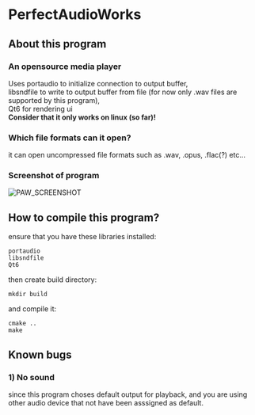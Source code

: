 # PerfectAudioWorks

## About this program
### An opensource media player
Uses portaudio to initialize connection to output buffer,<br>
libsndfile to write to output buffer from file (for now only .wav files are supported by this program),<br>
Qt6 for rendering ui <br>
**Consider that it only works on linux (so far)!** <br>
### Which file formats can it open?
it can open uncompressed file formats such as .wav, .opus, .flac(?) etc... <br>
### Screenshot of program
![PAW_SCREENSHOT](https://cdn.discordapp.com/attachments/870025078828589098/1397171995749253290/image.png?ex=6880c151&is=687f6fd1&hm=2a290aae639565955cb64e222306e1d07ef7de7bec80cd7e8573336bcbaa49fe&)
## How to compile this program?
ensure that you have these libraries installed:
```
portaudio
libsndfile
Qt6
```
then create build directory:
``` 
mkdir build
```
and compile it:
```
cmake ..
make
```
## Known bugs
### 1) No sound
since this program choses default output for playback, and you are using other audio device that not have been asssigned as default.

